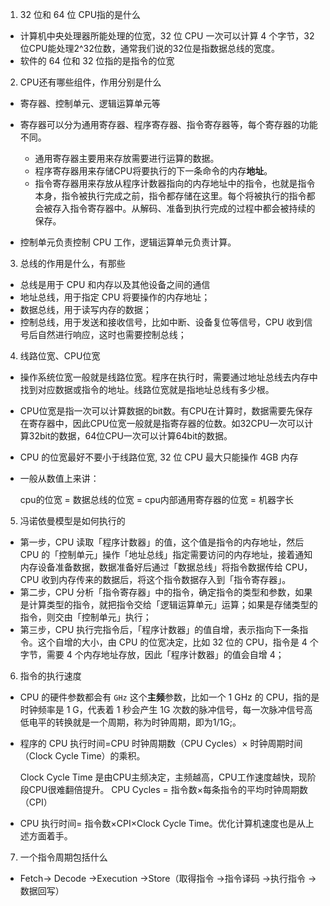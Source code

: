 1. 32 位和 64 位 CPU指的是什么

- 计算机中央处理器所能处理的位宽，32 位 CPU 一次可以计算 4 个字节，32位CPU能处理2^32位数，通常我们说的32位是指数据总线的宽度。
- 软件的 64 位和 32 位指的是指令的位宽

2. CPU还有哪些组件，作用分别是什么

- 寄存器、控制单元、逻辑运算单元等
- 寄存器可以分为通用寄存器、程序寄存器、指令寄存器等，每个寄存器的功能不同。
  - 通用寄存器主要用来存放需要进行运算的数据。
  - 程序寄存器用来存储CPU将要执行的下一条命令的内存**地址**。
  - 指令寄存器用来存放从程序计数器指向的内存地址中的指令，也就是指令本身，指令被执行完成之前，指令都存储在这里。每个将被执行的指令都会被存入指令寄存器中。从解码、准备到执行完成的过程中都会被持续的保存。

- 控制单元负责控制 CPU 工作，逻辑运算单元负责计算。

3. 总线的作用是什么，有那些

- 总线是用于 CPU 和内存以及其他设备之间的通信
- 地址总线，用于指定 CPU 将要操作的内存地址；
- 数据总线，用于读写内存的数据；
- 控制总线，用于发送和接收信号，比如中断、设备复位等信号，CPU 收到信号后自然进行响应，这时也需要控制总线；

4. 线路位宽、CPU位宽

- 操作系统位宽一般就是线路位宽。程序在执行时，需要通过地址总线去内存中找到对应数据或指令的地址。线路位宽就是指地址总线有多少根。

- CPU位宽是指一次可以计算数据的bit数。有CPU在计算时，数据需要先保存在寄存器中，因此CPU位宽一般就是指寄存器的位数。如32CPU一次可以计算32bit的数据，64位CPU一次可以计算64bit的数据。

- CPU 的位宽最好不要小于线路位宽, 32 位 CPU 最大只能操作 4GB 内存

- 一般从数值上来讲：

  cpu的位宽 = 数据总线的位宽 = cpu内部通用寄存器的位宽 = 机器字长

5. 冯诺依曼模型是如何执行的

- 第一步，CPU 读取「程序计数器」的值，这个值是指令的内存地址，然后 CPU 的「控制单元」操作「地址总线」指定需要访问的内存地址，接着通知内存设备准备数据，数据准备好后通过「数据总线」将指令数据传给 CPU，CPU 收到内存传来的数据后，将这个指令数据存入到「指令寄存器」。
- 第二步，CPU 分析「指令寄存器」中的指令，确定指令的类型和参数，如果是计算类型的指令，就把指令交给「逻辑运算单元」运算；如果是存储类型的指令，则交由「控制单元」执行；
- 第三步，CPU 执行完指令后，「程序计数器」的值自增，表示指向下一条指令。这个自增的大小，由 CPU 的位宽决定，比如 32 位的 CPU，指令是 4 个字节，需要 4 个内存地址存放，因此「程序计数器」的值会自增 4；

6. 指令的执行速度

- CPU 的硬件参数都会有 `GHz` 这个**主频**参数，比如一个 1 GHz 的 CPU，指的是时钟频率是 1 G，代表着 1 秒会产生 1G 次数的脉冲信号，每一次脉冲信号高低电平的转换就是一个周期，称为时钟周期，即为1/1G;。

- 程序的 CPU 执行时间=CPU 时钟周期数（CPU Cycles）× 时钟周期时间（Clock Cycle Time）的乘积。

  Clock Cycle Time 是由CPU主频决定，主频越高，CPU工作速度越快，现阶段CPU很难翻倍提升。
  CPU Cycles = 指令数×每条指令的平均时钟周期数（CPI）

-  CPU 执行时间= 指令数×CPI×Clock Cycle Time。优化计算机速度也是从上述方面着手。

7. 一个指令周期包括什么
- Fetch-> Decode ->Execution ->Store（取得指令 ->指令译码 ->执行指令 ->数据回写）

